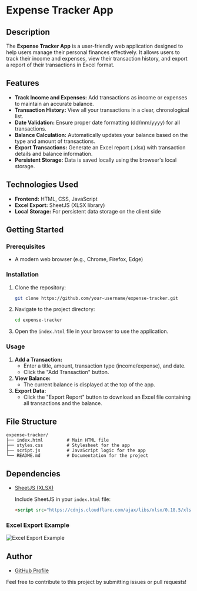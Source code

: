 # Expense Tracker App

## Description
The **Expense Tracker App** is a user-friendly web application designed to help users manage their personal finances effectively. It allows users to track their income and expenses, view their transaction history, and export a report of their transactions in Excel format.

## Features
- **Track Income and Expenses:** Add transactions as income or expenses to maintain an accurate balance.
- **Transaction History:** View all your transactions in a clear, chronological list.
- **Date Validation:** Ensure proper date formatting (dd/mm/yyyy) for all transactions.
- **Balance Calculation:** Automatically updates your balance based on the type and amount of transactions.
- **Export Transactions:** Generate an Excel report (.xlsx) with transaction details and balance information.
- **Persistent Storage:** Data is saved locally using the browser's local storage.

## Technologies Used
- **Frontend:** HTML, CSS, JavaScript
- **Excel Export:** SheetJS (XLSX library)
- **Local Storage:** For persistent data storage on the client side

## Getting Started
### Prerequisites
- A modern web browser (e.g., Chrome, Firefox, Edge)

### Installation
1. Clone the repository:
   ```bash
   git clone https://github.com/your-username/expense-tracker.git
   ```
2. Navigate to the project directory:
   ```bash
   cd expense-tracker
   ```
3. Open the `index.html` file in your browser to use the application.

### Usage
1. **Add a Transaction:**
   - Enter a title, amount, transaction type (income/expense), and date.
   - Click the "Add Transaction" button.
2. **View Balance:**
   - The current balance is displayed at the top of the app.
3. **Export Data:**
   - Click the "Export Report" button to download an Excel file containing all transactions and the balance.

## File Structure
```
expense-tracker/
├── index.html         # Main HTML file
├── styles.css         # Stylesheet for the app
├── script.js          # JavaScript logic for the app
└── README.md          # Documentation for the project
```

## Dependencies
- [SheetJS (XLSX)](https://github.com/SheetJS/sheetjs)
  
  Include SheetJS in your `index.html` file:
  ```html
  <script src="https://cdnjs.cloudflare.com/ajax/libs/xlsx/0.18.5/xlsx.full.min.js"></script>
  ```

### Excel Export Example
![Excel Export Example](#)


## Author

- [GitHub Profile](https://github.com/iparesh18)

Feel free to contribute to this project by submitting issues or pull requests!

